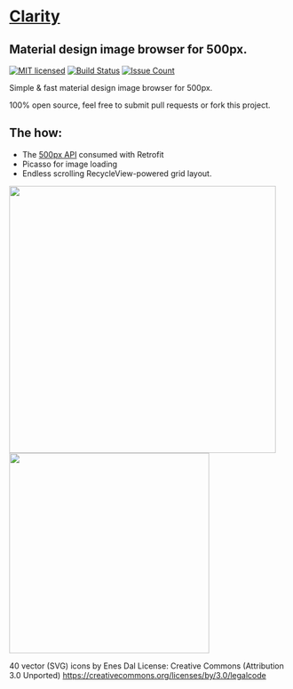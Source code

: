 # [Clarity](https://trebuhd.github.io/android/2016/05/30/clarity-500px.html)
## Material design image browser for 500px.

[![MIT licensed](https://img.shields.io/badge/license-MIT-blue.svg)](#) [![Build Status](https://travis-ci.org/TrebuhD/Clarity.svg?branch=master)](https://travis-ci.org/TrebuhD/Clarity)
[![Issue Count](https://codeclimate.com/github/TrebuhD/Clarity/badges/issue_count.svg)](https://codeclimate.com/github/TrebuhD/Clarity)

Simple & fast material design image browser for 500px.

100% open source, feel free to submit pull requests or fork this project.

## The how:
- The [500px API](https://github.com/500px/api-documentation) consumed with Retrofit
- Picasso for image loading
- Endless scrolling RecycleView-powered grid layout.

<img src="https://trebuhd.github.io/assets/images/clarityPhotoDetails.png" width="480">
<img src="https://trebuhd.github.io/assets/images/claritySort.png" width="360">


40 vector (SVG) icons by Enes Dal   License: Creative Commons (Attribution 3.0 Unported)
https://creativecommons.org/licenses/by/3.0/legalcode

